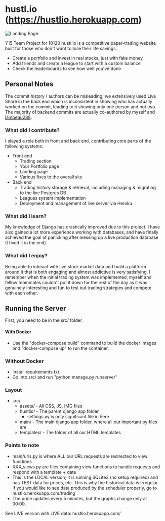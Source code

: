 # hustl.io (https://hustlio.herokuapp.com)
![Landing Page](https://i.imgur.com/wxYSafV.png)


Y15 Team Project for 10120
hustl.io is a competitive paper-trading website built for those who don't want to lose their life savings.

- Create a portfolio and invest in real stocks, just with fake money
- Add friends and create a league to start with a custom balance
- Check the leaderboards to see how well you've done

## Personal Notes
The commit history / authors can be misleading; we extensively used Live Share in the back end which is inconsistent in showing who has actually worked on the commit, leading to it showing only one person and not two. The majority of backend commits are actually co-authored by myself and [lambeau288](https://github.com/lambeau288).

### What did I contribute?
I played a role both in front and back end, contributing core parts of the following systems:
- Front end
    - Trading section
    - Your Portfolio page
    - Landing page
    - Various fixes to the overall site
- Back end
    - Trading history storage & retrieval, including managing & migrating to the live Postgres DB
    - Leagues system implementation
    - Deployment and management of live server via Heroku

### What did I learn?
My knowledge of Django has drastically improved due to this project. I have also gained a lot more experience working with databases, and have finally achieved the goal of panicking after messing up a live production database (I fixed it in the end).

### What did I enjoy?
Being able to interact with live stock market data and build a platform around it that is both engaging and almost addictive is very satisfying. I remember when the initial trading system was implemented, myself and fellow teammates couldn't put it down for the rest of the day as it was genuinely interesting and fun to test out trading strategies and compete with each other.


## Running the Server
First, you need to be in the src/ folder. 

#### With Docker
- Use the "docker-compose build" command to build the docker images and "docker-compose up" to run the container.
### Without Docker
- Install requirements.txt
- Go into src/ and run "python manage.py runserver"

### Layout
- src/
    - assets/ - All CSS, JS, IMG files
    - hustlio/ - The parent django app folder
        - settings.py is only significant file in here
    - main/ - The main django app folder, where all our important py files are
    - templates/ - The folder of all our HTML templates


### Points to note
- main/urls.py is where ALL our URL requests are redirected to view functions
- XXX_views.py are files containing view functions to handle requests and respond with a template + data
- This is the LOCAL version; it is running SQLite3 (no setup required) and has TEST data for prices, etc. This is why the historical data is irregular. If you would like to see data produced by the scheduler properly, go to hustlio.herokuapp.com/trading
- The price updates every 5 minutes, but the graphs change only at 00:00.


See LIVE version with LIVE data: hustlio.herokuapp.com/
